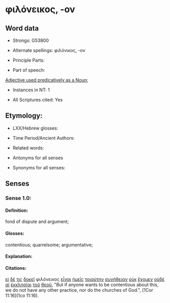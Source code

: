 # φιλόνεικος, -ον

<!-- Status: S2=NeedsFinalCheck -->
<!-- Lexica used for edits: BDAG, FFM, LN, A-S -->

## Word data

* Strongs: G53800

* Alternate spellings:  φιλόνικος, -ον

* Principle Parts: 

* Part of speech: 

[Adjective used predicatively as a Noun](http://ugg.readthedocs.io/en/latest/noun_predicate_adj.html); 

* Instances in NT: 1

* All Scriptures cited: Yes

## Etymology: 

* LXX/Hebrew glosses: 

* Time Period/Ancient Authors: 

* Related words: 

* Antonyms for all senses

* Synonyms for all senses: 

## Senses 

### Sense 1.0:

#### Definition: 

fond of dispute and argument;

#### Glosses:

contentious; quarrelsome; argumentative;

#### Explanation:

#### Citations:

[εἰ](../G14870/01.md) [δέ](../G11610/01.md) [τις](../G51000/01.md) [δοκεῖ](../G13800/01.md) φιλόνεικος [εἶναι](../G99999/01.md) [ἡμεῖς](../G14730/01.md) [τοιαύτην](../G51080/01.md) [συνήθειαν](../G49140/01.md) [οὐκ](../G37560/01.md) [ἔχομεν](../G21920/01.md) [οὐδὲ](../G37610/01.md) [αἱ](../G35880/01.md) [ἐκκλησίαι](../G15770/01.md) [τοῦ](../G35880/01.md) [θεοῦ](../G23160/01.md), "But if anyone wants to be contentious about this, we do not have any other practice, nor do the churches of God.", [1Cor 11:16](1co 11:16). 
